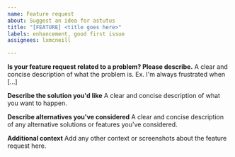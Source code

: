 ```yaml
---
name: Feature request
about: Suggest an idea for astutus
title: "[FEATURE] <title goes here>"
labels: enhancement, good first issue
assignees: lxmcneill

---
```


**Is your feature request related to a problem? Please describe.**
A clear and concise description of what the problem is. Ex. I'm always frustrated when [...]

**Describe the solution you'd like**
A clear and concise description of what you want to happen.

**Describe alternatives you've considered**
A clear and concise description of any alternative solutions or features you've considered.

**Additional context**
Add any other context or screenshots about the feature request here.
